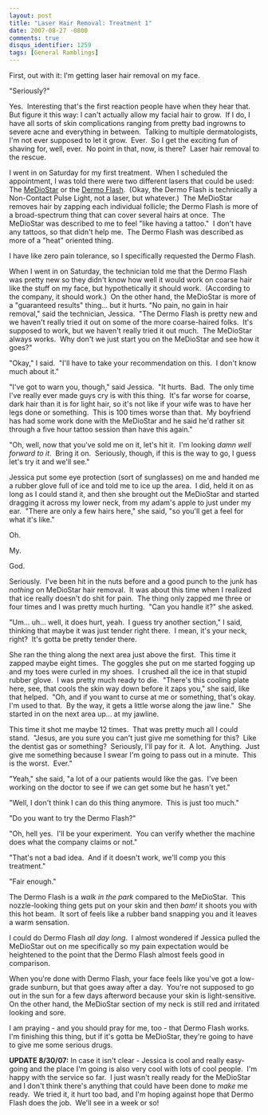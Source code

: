 ```yaml
---
layout: post
title: "Laser Hair Removal: Treatment 1"
date: 2007-08-27 -0800
comments: true
disqus_identifier: 1259
tags: [General Ramblings]
---
```

First, out with it: I'm getting laser hair removal on my face.

"Seriously?"

Yes.  Interesting that's the first reaction people have when they hear
that.  But figure it this way: I can't actually allow my facial hair to
grow.  If I do, I have all sorts of skin complications ranging from
pretty bad ingrowns to severe acne and everything in between.  Talking
to multiple dermatologists, I'm not ever supposed to let it grow. 
Ever.  So I get the exciting fun of shaving for, well, ever.  No point
in that, now, is there?  Laser hair removal to the rescue.

I went in on Saturday for my first treatment.  When I scheduled the
appointment, I was told there were two different lasers that could be
used: The [MeDioStar](http://www.medsurgeadvances.com/mediostar_xt.php)
or the [Dermo
Flash](http://sanadome.nl/sanadomeEN/health/dermoflash.html).  (Okay,
the Dermo Flash is technically a Non-Contact Pulse Light, not a laser,
but whatever.)  The MeDioStar removes hair by zapping each individual
follicle; the Dermo Flash is more of a broad-spectrum thing that can
cover several hairs at once.  The MeDioStar was described to me to feel
"like having a tattoo."  I don't have any tattoos, so that didn't help
me.  The Dermo Flash was described as more of a "heat" oriented thing.

I have like zero pain tolerance, so I specifically requested the Dermo
Flash.

When I went in on Saturday, the technician told me that the Dermo Flash
was pretty new so they didn't know how well it would work on coarse hair
like the stuff on my face, but hypothetically it should work. 
(According to the company, it should work.)  On the other hand, the
MeDioStar is more of a "guaranteed results" thing... but it hurts. "No
pain, no gain in hair removal," said the technician, Jessica.  "The
Dermo Flash is pretty new and we haven't really tried it out on some of
the more coarse-haired folks.  It's supposed to work, but we haven't
really tried it out much.  The MeDioStar always works.  Why don't we
just start you on the MeDioStar and see how it goes?"

"Okay," I said.  "I'll have to take your recommendation on this.  I
don't know much about it."

"I've got to warn you, though," said Jessica.  "It hurts.  Bad.  The
only time I've really ever made guys cry is with this thing.  It's far
worse for coarse, dark hair than it is for light hair, so it's not like
if your wife was to have her legs done or something.  This is 100 times
worse than that.  My boyfriend has had some work done with the MeDioStar
and he said he'd rather sit through a five hour tattoo session than have
this again."

"Oh, well, now that you've sold me on it, let's hit it.  I'm looking
*damn well forward to it*.  Bring it on.  Seriously, though, if this is
the way to go, I guess let's try it and we'll see."

Jessica put some eye protection (sort of sunglasses) on me and handed me
a rubber glove full of ice and told me to ice up the area.  I did, held
it on as long as I could stand it, and then she brought out the
MeDioStar and started dragging it across my lower neck, from my adam's
apple to just under my ear.  "There are only a few hairs here," she
said, "so you'll get a feel for what it's like."

Oh.

My.

God.

Seriously.  I've been hit in the nuts before and a good punch to the
junk has *nothing* on MeDioStar hair removal.  It was about this time
when I realized that ice really doesn't do shit for pain.  The thing
only zapped me three or four times and I was pretty much hurting.  "Can
you handle it?" she asked.

"Um... uh... well, it does hurt, yeah.  I guess try another section," I
said, thinking that maybe it was just tender right there.  I mean, it's
your neck, right?  It's gotta be pretty tender there.

She ran the thing along the next area just above the first.  This time
it zapped maybe eight times.  The goggles she put on me started fogging
up and my toes were curled in my shoes.  I crushed all the ice in that
stupid rubber glove.  I was pretty much ready to die.  "There's this
cooling plate here, see, that cools the skin way down before it zaps
you," she said, like that helped.  "Oh, and if you want to curse at me
or something, that's okay.  I'm used to that.  By the way, it gets a
little worse along the jaw line."  She started in on the next area up...
at my jawline.

This time it shot me maybe 12 times.  That was pretty much all I could
stand.  "Jesus, are you sure you can't just give me something for this? 
Like the dentist gas or something?  Seriously, I'll pay for it.  A lot. 
Anything.  Just give me something because I swear I'm going to pass out
in a minute.  This is the worst.  Ever."

"Yeah," she said, "a lot of a our patients would like the gas.  I've
been working on the doctor to see if we can get some but he hasn't yet."

"Well, I don't think I can do this thing anymore.  This is just too
much."

"Do you want to try the Dermo Flash?"

"Oh, hell yes.  I'll be your experiment.  You can verify whether the
machine does what the company claims or not."

"That's not a bad idea.  And if it doesn't work, we'll comp you this
treatment."

"Fair enough."

The Dermo Flash is a *walk in the park* compared to the MeDioStar.  This
nozzle-looking thing gets put on your skin and then *bam!* it shoots you
with this hot beam.  It sort of feels like a rubber band snapping you
and it leaves a warm sensation.

I could do Dermo Flash *all day long*.  I almost wondered if Jessica
pulled the MeDioStar out on me specifically so my pain expectation would
be heightened to the point that the Dermo Flash almost feels good in
comparison.

When you're done with Dermo Flash, your face feels like you've got a
low-grade sunburn, but that goes away after a day.  You're not supposed
to go out in the sun for a few days afterword because your skin is
light-sensitive.  On the other hand, the MeDioStar section of my neck is
still red and irritated looking and sore.

I am praying - and you should pray for me, too - that Dermo Flash
works.  I'm finishing this thing, but if it's gotta be MeDioStar,
they're going to have to give me some serious drugs.

**UPDATE 8/30/07:** In case it isn't clear - Jessica is cool and really
easy-going and the place I'm going is also very cool with lots of cool
people.  I'm happy with the service so far.  I just wasn't really ready
for the MeDioStar and I don't think there's anything that could have
been done to *make* me ready.  We tried it, it hurt too bad, and I'm
hoping against hope that Dermo Flash does the job.  We'll see in a week
or so!

